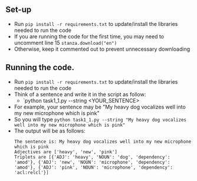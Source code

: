 ## Set-up
- Run `pip install -r requirements.txt` to update/install the libraries needed to run the code
- If you are running the code for the first time, you may need to uncomment line 15 `stanza.download("en")`
- Otherwise, keep it commented out to prevent unnecessary downloading

## Running the code.
- Run `pip install -r requirements.txt` to update/install the libraries needed to run the code
- Think of a sentence and write it in the script as follow:
    - `python task1_1.py --string <YOUR_SENTENCE>
- For example, your sentence may be "My heavy dog vocalizes well into my new microphone which is pink"
- So you will type `python task1_1.py --string "My heavy dog vocalizes well into my new microphone which is pink"`
- The output will be as follows:
    ```
    The sentence is: My heavy dog vocalizes well into my new microphone which is pink
    Adjectives are ['heavy', 'new', 'pink']
    Triplets are [{'ADJ': 'heavy', 'NOUN': 'dog', 'dependency': 'amod'}, {'ADJ': 'new', 'NOUN': 'microphone', 'dependency': 'amod'}, {'ADJ': 'pink', 'NOUN': 'microphone', 'dependency': 'acl:relcl'}]
    ```